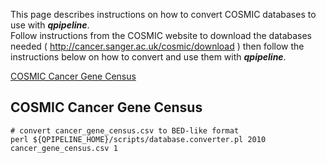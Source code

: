 

This page describes instructions on how to convert COSMIC databases to use with _**qpipeline**_.  
Follow instructions from the COSMIC website to download the databases needed ( http://cancer.sanger.ac.uk/cosmic/download ) then follow the instructions below on how to convert and use them with _**qpipeline**_.

[COSMIC Cancer Gene Census](#CGC)

## COSMIC Cancer Gene Census
```
# convert cancer_gene_census.csv to BED-like format 
perl ${QPIPELINE_HOME}/scripts/database.converter.pl 2010 cancer_gene_census.csv 1

```

